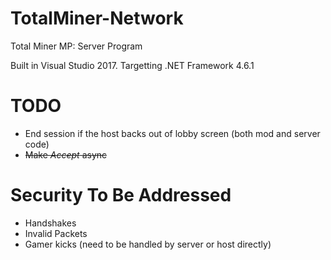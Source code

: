 # TotalMiner-Network
Total Miner MP: Server Program

Built in Visual Studio 2017.  Targetting .NET Framework 4.6.1


# TODO
* End session if the host backs out of lobby screen (both mod and server code)
* ~~Make *Accept* async~~
# Security To Be Addressed
* Handshakes
* Invalid Packets
* Gamer kicks (need to be handled by server or host directly)

